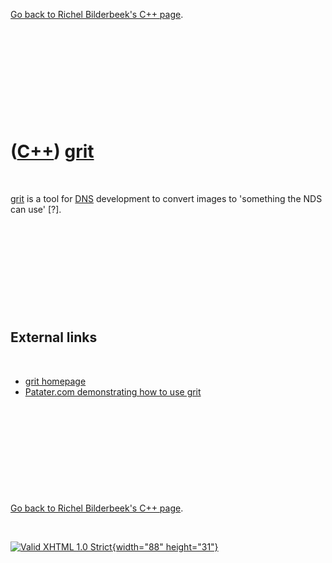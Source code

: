 

[Go back to Richel Bilderbeek's C++ page](Cpp.htm).

 

 

 

 

 

([C++](Cpp.htm)) [grit](CppGrit.htm)
====================================

 

[grit](CppGrit.htm) is a tool for [DNS](CppNds.htm) development to
convert images to 'something the NDS can use' \[?\].

 

 

 

 

 

External links
--------------

 

-   [grit homepage](http://www.coranac.com/projects/#grit)
-   [Patater.com demonstrating how to use
    grit](http://patater.com/files/projects/manual/manual.html)

 

 

 

 

 

[Go back to Richel Bilderbeek's C++ page](Cpp.htm).



 

[![Valid XHTML 1.0 Strict](valid-xhtml10.png){width="88"
height="31"}](http://validator.w3.org/check?uri=referer)
